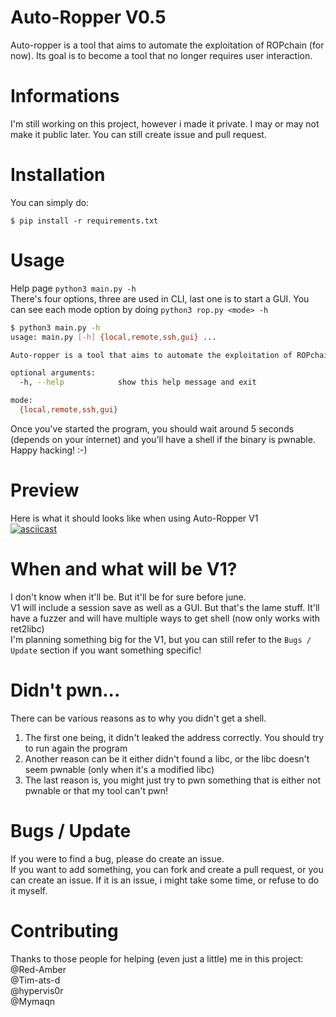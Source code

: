 # Auto-Ropper V0.5
Auto-ropper is a tool that aims to automate the exploitation of ROPchain (for now). Its goal is to become a tool that no longer requires user interaction.

# Informations
I'm still working on this project, however i made it private. I may or may not make it public later. You can still create issue and pull request.


# Installation
You can simply do:
```
$ pip install -r requirements.txt
```

# Usage
Help page `python3 main.py -h`<br>
There's four options, three are used in CLI, last one is to start a GUI.
You can see each mode option by doing `python3 rop.py <mode> -h`

```bash
$ python3 main.py -h
usage: main.py [-h] {local,remote,ssh,gui} ...

Auto-ropper is a tool that aims to automate the exploitation of ROPchain.

optional arguments:
  -h, --help            show this help message and exit

mode:
  {local,remote,ssh,gui}
```

Once you've started the program, you should wait around 5 seconds (depends on your internet) and you'll have a shell if the binary is pwnable. Happy hacking! :-) 

# Preview
Here is what it should looks like when using Auto-Ropper V1<br>
[![asciicast](https://asciinema.org/a/Vd1UZqn3BwjfU779XuiZYXXL5.svg)](https://asciinema.org/a/Vd1UZqn3BwjfU779XuiZYXXL5)

# When and what will be V1?
I don't know when it'll be. But it'll be for sure before june.<br>
V1 will include a session save as well as a GUI. But that's the lame stuff. It'll have a fuzzer and will have multiple ways to get shell (now only works with ret2libc)<br>
I'm planning something big for the V1, but you can still refer to the `Bugs / Update` section if you want something specific!

# Didn't pwn...
There can be various reasons as to why you didn't get a shell. 
1) The first one being, it didn't leaked the address correctly. You should try to run again the program 
2) Another reason can be it either didn't found a libc, or the libc doesn't seem pwnable (only when it's a modified libc)
3) The last reason is, you might just try to pwn something that is either not pwnable or that my tool can't pwn!

# Bugs / Update
If you were to find a bug, please do create an issue.<br>
If you want to add something, you can fork and create a pull request, or you can create an issue. If it is an issue, i might take some time, or refuse to do it myself. 

# Contributing
Thanks to those people for helping (even just a little) me in this project:<br>
@Red-Amber <br>
@Tim-ats-d <br>
@hypervis0r <br>
@Mymaqn

